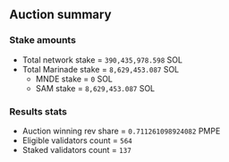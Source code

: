 ## Auction summary

### Stake amounts
- Total network stake = `390,435,978.598` SOL
- Total Marinade stake = `8,629,453.087` SOL
  - MNDE stake = `0` SOL
  - SAM stake = `8,629,453.087` SOL

### Results stats
- Auction winning rev share = `0.711261098924082` PMPE
- Eligible validators count = `564`
- Staked validators count = `137`
